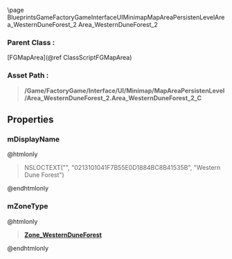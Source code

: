 \page BlueprintsGameFactoryGameInterfaceUIMinimapMapAreaPersistenLevelArea_WesternDuneForest_2 Area_WesternDuneForest_2
### Parent Class :
[FGMapArea](@ref ClassScriptFGMapArea)
### Asset Path :
<b><blockquote>/Game/FactoryGame/Interface/UI/Minimap/MapAreaPersistenLevel/Area_WesternDuneForest_2.Area_WesternDuneForest_2_C</blockquote></b>
## Properties

### mDisplayName
@htmlonly
<blockquote>NSLOCTEXT("", "0213101041F7B55E0D1884BC8B41535B", "Western Dune Forest")</blockquote>
@endhtmlonly

### mZoneType
@htmlonly
<b><a href="_blueprints_game_factory_game-shared_audio_music_zone__western_dune_forest.html"><blockquote>Zone_WesternDuneForest</blockquote></a></b>
@endhtmlonly

